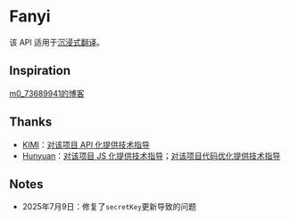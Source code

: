 # Fanyi

该 API 适用于[沉浸式翻译](https://immersivetranslate.com)。

## Inspiration

[m0_73689941的博客](https://blog.csdn.net/m0_73689941/article/details/133975299)

## Thanks

* [KIMI](https://kimi.moonshot.cn)：[对该项目 API 化提供技术指导](https://www.kimi.com/share/d1n8ass432e27oevtjhg)
* [Hunyuan](https://yuanbao.tencent.com)：[对该项目 JS 化提供技术指导](https://yuanbao.tencent.com/bot/app/share/chat/dHpF5hxVKXZq)；[对该项目代码优化提供技术指导](https://yuanbao.tencent.com/bot/app/share/chat/FSQFcud4NPbg)

## Notes

* 2025年7月9日：修复了`secretKey`更新导致的问题